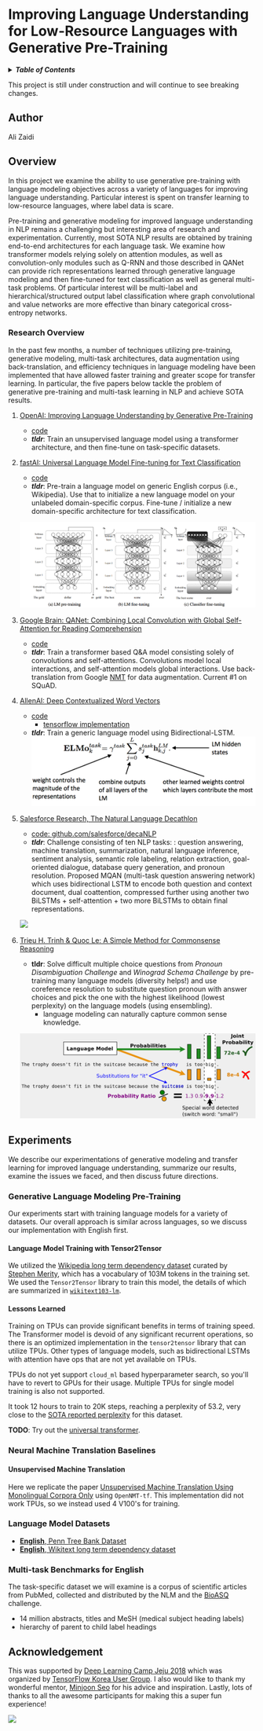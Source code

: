 Improving Language Understanding for Low-Resource Languages with Generative Pre-Training
===============================================

<details>
<summary><strong><em>Table of Contents</em></strong></summary>

<!-- TOC -->

- [Author](#author)
- [Overview](#overview)
    - [Research Overview](#research-overview)
- [Experiments](#experiments)
    - [Generative Language Modeling Pre-Training](#generative-language-modeling-pre-training)
        - [Language Model Training with Tensor2Tensor](#language-model-training-with-tensor2tensor)
        - [Lessons Learned](#lessons-learned)
    - [Neural Machine Translation Baselines](#neural-machine-translation-baselines)
        - [Unsupervised Machine Translation](#unsupervised-machine-translation)
    - [Language Model Datasets](#language-model-datasets)
    - [Multi-task Benchmarks for English](#multi-task-benchmarks-for-english)
- [Acknowledgement](#acknowledgement)

<!-- /TOC -->

</details>

This project is still under construction and will continue to see breaking changes.

## Author

Ali Zaidi

## Overview

In this project we examine the ability to use generative pre-training with language modeling objectives across a variety of languages for improving language understanding. Particular interest is spent on transfer learning to low-resource languages, where label data is scare.

Pre-training and generative modeling for improved language understanding in NLP remains a challenging but interesting area of research and experimentation. Currently, most SOTA NLP results are obtained by training end-to-end architectures for each language task. We examine how transformer models relying solely on attention modules, as well as convolution-only modules such as Q-RNN and those described in QANet can provide rich representations learned through generative language modeling and then fine-tuned for text classification as well as general multi-task problems. Of particular interest will be multi-label and hierarchical/structured output label classification where graph convolutional and value networks are more effective than binary categorical cross-entropy networks.

### Research Overview

In the past few months, a number of techniques utilizing pre-training, generative modeling, multi-task architectures, data augmentation using back-translation, and efficiency techniques in language modeling have been implemented that have allowed faster training and greater scope for transfer learning. In particular, the five papers below tackle the problem of generative pre-training and multi-task learning in NLP and achieve SOTA results.

1. [OpenAI: Improving Language Understanding by Generative Pre-Training](https://blog.openai.com/language-unsupervised/)
    * [code](https://github.com/openai/finetune-transformer-lm)
    * **_tldr_**: Train an unsupervised language model using a transformer architecture, and then fine-tune on task-specific datasets.
2. [fastAI: Universal Language Model Fine-tuning for Text Classification](http://nlp.fast.ai/classification/2018/05/15/introducting-ulmfit.html)
    - [code](https://github.com/fastai/fastai/tree/master/fastai) 
    * **_tldr_**: Pre-train a language model on generic English corpus (i.e., Wikipedia). Use that to initialize a new language model on your unlabeled domain-specific corpus. Fine-tune / initialize a new domain-specific architecture for text classification.

    ![](imgs/ulmfit.png)

3. [Google Brain: QANet: Combining Local Convolution with Global Self-Attention for Reading Comprehension](https://arxiv.org/pdf/1804.09541.pdf)
    - [code](https://github.com/ni9elf/QANet)
    - **_tldr_**: Train a transformer based Q&A model consisting solely of convolutions and self-attentions. Convolutions model local interactions, and self-attention models global interactions. Use back-translation from Google [NMT](https://github.com/tensorflow/nmt) for data augmentation. Current #1 on SQuAD.
4. [AllenAI: Deep Contextualized Word Vectors](https://arxiv.org/abs/1802.05365)
    - [code](https://github.com/allenai/allennlp/blob/master/tutorials/how_to/elmo.md)
        * [tensorflow implementation](https://github.com/allenai/bilm-tf)
    - **_tldr_**: Train a generic language model using Bidirectional-LSTM. 
    ![](imgs/elmo.png)
5. [Salesforce Research, The Natural Language Decathlon](https://einstein.ai/research/the-natural-language-decathlon)
    - [code: github.com/salesforce/decaNLP](https://github.com/salesforce/decaNLP)
    - **_tldr_**: Challenge consisting of ten NLP tasks: : question answering, machine translation, summarization, natural language inference, sentiment analysis, semantic role labeling, relation extraction, goal-oriented dialogue, database query generation, and pronoun resolution. Proposed MQAN (multi-task question answering network) which uses bidirectional LSTM to encode both question and context document, dual coattention, compressed further using another two BiLSTMs + self-attention + two more BiLSTMs to obtain final representations.

    ![](https://einstein.ai/static/images/pages/research/decaNLP/MQAN.png)
6. [Trieu H. Trinh & Quoc Le: A Simple Method for Commonsense Reasoning](https://arxiv.org/abs/1806.02847)
    - **__tldr__**: Solve difficult multiple choice questions from _Pronoun Disambiguation Challenge_ and _Winograd Schema Challenge_ by pre-training many language models (diversity helps!) and use coreference resolution to substitute question pronoun with answer choices and pick the one with the highest likelihood (lowest perplexity) on the language models (using ensembling).
        * language modeling can naturally capture common sense knowledge.
    
    ![](imgs/commonsense.png)

## Experiments

We describe our experimentations of generative modeling and transfer learning for improved language understanding, summarize our results, examine the issues we faced, and then discuss future directions.

### Generative Language Modeling Pre-Training

Our experiments start with training language models for a variety of datasets. Our overall approach is similar across languages, so we discuss our implementation with English first.

#### Language Model Training with Tensor2Tensor

We utilized the [Wikipedia long term dependency dataset](https://einstein.ai/research/the-wikitext-long-term-dependency-language-modeling-dataset) curated by [Stephen Merity](https://twitter.com/Smerity/), which has a vocabulary of 103M tokens in the training set. We used the `Tensor2Tensor` library to train this model, the details of which are summarized in [`wikitext103-lm`](https://github.com/akzaidi/fine-lm/tree/presentation/src#language-model-training-with-tensor2tensor).


#### Lessons Learned

Training on TPUs can provide significant benefits in terms of training speed. The Transformer model is devoid of any significant recurrent operations, so there is an optimized implementation in the `tensor2tensor` library that can utilize TPUs. Other types of language models, such as bidirectional LSTMs with attention have ops that are not yet available on TPUs. 

TPUs do not yet support `cloud_ml` based hyperparameter search, so you'll have to revert to GPUs for their usage. Multiple TPUs for single model training is also not supported.

It took 12 hours to train to 20K steps, reaching a perplexity of 53.2, very close to the [SOTA reported perplexity](https://arxiv.org/pdf/1708.02182.pdf) for this dataset.

**TODO**: Try out the [universal transformer](https://github.com/tensorflow/tensor2tensor/blob/master/tensor2tensor/models/research/universal_transformer.py).

### Neural Machine Translation Baselines

#### Unsupervised Machine Translation

Here we replicate the paper [Unsupervised Machine Translation Using Monolingual Corpora Only](https://arxiv.org/abs/1711.00043) using `OpenNMT-tf`. This implementation did not work TPUs, so we instead used 4 V100's for training.

### Language Model Datasets

- [**English**, Penn Tree Bank Dataset](https://catalog.ldc.upenn.edu/ldc99t42)
- [**English**, Wikitext long term dependency dataset](https://einstein.ai/research/the-wikitext-long-term-dependency-language-modeling-dataset)


### Multi-task Benchmarks for English

The task-specific dataset we will examine is a corpus of scientific articles from PubMed, collected and distributed by the NLM and the [BioASQ](http://bioasq.org/) challenge.

- 14 million abstracts, titles and MeSH (medical subject heading labels)
- hierarchy of parent to child label headings

## Acknowledgement

This was supported by [Deep Learning Camp Jeju 2018](http://jeju.dlcamp.org/2018/) which was organized by [TensorFlow Korea User Group](https://facebook.com/groups/TensorFlowKR/). I also would like to thank my wonderful mentor, [Minjoon Seo](https://seominjoon.github.io/) for his advice and inspiration. Lastly, lots of thanks to all the awesome participants for making this a super fun experience!

![](https://cdn-images-1.medium.com/max/2000/1*IfjQyGlgAIo8yCvZwtk4CA.jpeg)